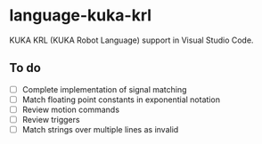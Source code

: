 # language-kuka-krl
KUKA KRL (KUKA Robot Language) support in Visual Studio Code.


## To do
- [ ] Complete implementation of signal matching
- [ ] Match floating point constants in exponential notation
- [ ] Review motion commands
- [ ] Review triggers
- [ ] Match strings over multiple lines as invalid